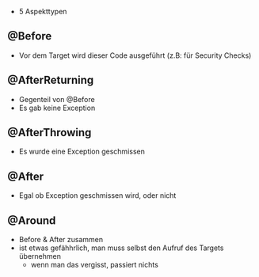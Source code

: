 - 5 Aspekttypen

## @Before
- Vor dem Target wird dieser Code ausgeführt (z.B: für Security Checks)

## @AfterReturning
- Gegenteil von @Before
- Es gab keine Exception

## @AfterThrowing
- Es wurde eine Exception geschmissen

## @After
- Egal ob Exception geschmissen wird, oder nicht

## @Around
- Before & After zusammen
- ist etwas gefähhrlich, man muss selbst den Aufruf des Targets übernehmen
	- wenn man das vergisst, passiert nichts